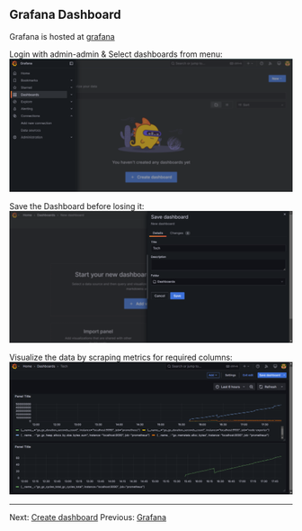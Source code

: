 ## Grafana Dashboard
Grafana is hosted at [grafana](http://localhost:3000)

Login with admin-admin & Select dashboards from menu:
![alt text](image-2.png)

Save the Dashboard before losing it:
![alt text](image-3.png)

Visualize the data by scraping metrics for required columns:
![alt text](image-4.png)


----

Next: [Create dashboard](docs/04-dashboard-readme.md)
Previous: [Grafana](docs/03-grafana-readme.md)